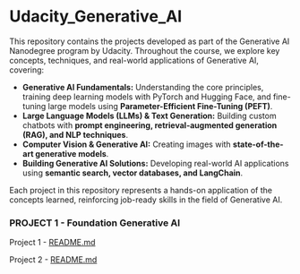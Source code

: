 # Udacity_Generative_AI

This repository contains the projects developed as part of the Generative AI Nanodegree program by Udacity. Throughout the course, we explore key concepts, techniques, and real-world applications of Generative AI, covering:

* **Generative AI Fundamentals:** Understanding the core principles, training deep learning models with PyTorch and Hugging Face, and fine-tuning large models using **Parameter-Efficient Fine-Tuning (PEFT)**.
  <br>
* **Large Language Models (LLMs) & Text Generation:** Building custom chatbots with **prompt engineering, retrieval-augmented generation (RAG), and NLP techniques**.
  <br>
* **Computer Vision & Generative AI:** Creating images with **state-of-the-art generative models**.
  <br>
* **Building Generative AI Solutions:** Developing real-world AI applications using **semantic search, vector databases, and LangChain**.
  
Each project in this repository represents a hands-on application of the concepts learned, reinforcing job-ready skills in the field of Generative AI.


### PROJECT 1 - Foundation Generative AI

Project 1 - [README.md](1_Foundation-Generative-AI/README.md)

Project 2 - [README.md](2_LLMs-And-Text-Generation/README.md)